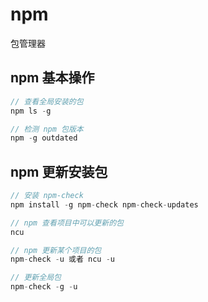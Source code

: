 # npm
包管理器

## npm 基本操作

``` js
// 查看全局安装的包
npm ls -g

// 检测 npm 包版本
npm -g outdated
```

## npm 更新安装包

``` js
// 安装 npm-check
npm install -g npm-check npm-check-updates

// npm 查看项目中可以更新的包
ncu

// npm 更新某个项目的包
npm-check -u 或者 ncu -u

// 更新全局包
npm-check -g -u
```